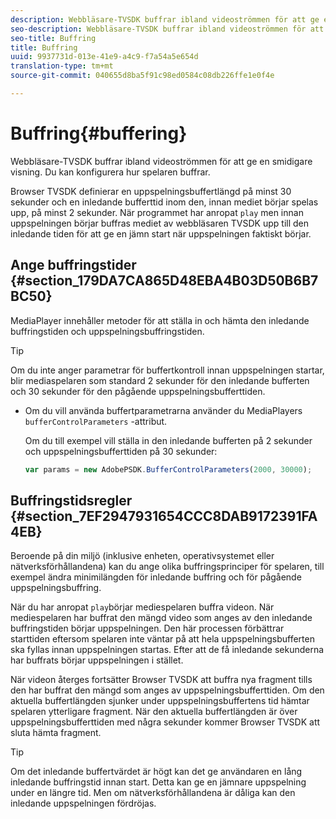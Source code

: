 ```yaml
---
description: Webbläsare-TVSDK buffrar ibland videoströmmen för att ge en smidigare visning. Du kan konfigurera hur spelaren buffrar.
seo-description: Webbläsare-TVSDK buffrar ibland videoströmmen för att ge en smidigare visning. Du kan konfigurera hur spelaren buffrar.
seo-title: Buffring
title: Buffring
uuid: 9937731d-013e-41e9-a4c9-f7a54a5e654d
translation-type: tm+mt
source-git-commit: 040655d8ba5f91c98ed0584c08db226ffe1e0f4e

---
```



# Buffring{#buffering}

Webbläsare-TVSDK buffrar ibland videoströmmen för att ge en smidigare visning. Du kan konfigurera hur spelaren buffrar.

Browser TVSDK definierar en uppspelningsbuffertlängd på minst 30 sekunder och en inledande bufferttid inom den, innan mediet börjar spelas upp, på minst 2 sekunder. När programmet har anropat `play` men innan uppspelningen börjar buffras mediet av webbläsaren TVSDK upp till den inledande tiden för att ge en jämn start när uppspelningen faktiskt börjar.

## Ange buffringstider {#section_179DA7CA865D48EBA4B03D50B6B7BC50}

MediaPlayer innehåller metoder för att ställa in och hämta den inledande buffringstiden och uppspelningsbuffringstiden.

>[!TIP]
>
>Om du inte anger parametrar för buffertkontroll innan uppspelningen startar, blir mediaspelaren som standard 2 sekunder för den inledande bufferten och 30 sekunder för den pågående uppspelningsbufferttiden.

* Om du vill använda buffertparametrarna använder du MediaPlayers `bufferControlParameters` -attribut.

   Om du till exempel vill ställa in den inledande bufferten på 2 sekunder och uppspelningsbufferttiden på 30 sekunder:

   ```js
   var params = new AdobePSDK.BufferControlParameters(2000, 30000);
   ```

## Buffringstidsregler {#section_7EF2947931654CCC8DAB9172391FA4EB}

Beroende på din miljö (inklusive enheten, operativsystemet eller nätverksförhållandena) kan du ange olika buffringsprinciper för spelaren, till exempel ändra minimilängden för inledande buffring och för pågående uppspelningsbuffring.

När du har anropat `play`börjar mediespelaren buffra videon. När mediespelaren har buffrat den mängd video som anges av den inledande buffringstiden börjar uppspelningen. Den här processen förbättrar starttiden eftersom spelaren inte väntar på att hela uppspelningsbufferten ska fyllas innan uppspelningen startas. Efter att de få inledande sekunderna har buffrats börjar uppspelningen i stället.

När videon återges fortsätter Browser TVSDK att buffra nya fragment tills den har buffrat den mängd som anges av uppspelningsbufferttiden. Om den aktuella buffertlängden sjunker under uppspelningsbuffertens tid hämtar spelaren ytterligare fragment. När den aktuella buffertlängden är över uppspelningsbufferttiden med några sekunder kommer Browser TVSDK att sluta hämta fragment.

>[!TIP]
>
>Om det inledande buffertvärdet är högt kan det ge användaren en lång inledande buffringstid innan start. Detta kan ge en jämnare uppspelning under en längre tid. Men om nätverksförhållandena är dåliga kan den inledande uppspelningen fördröjas.

